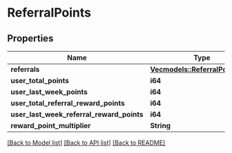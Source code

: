 # ReferralPoints

## Properties

Name | Type | Description | Notes
------------ | ------------- | ------------- | -------------
**referrals** | [**Vec<models::ReferralPointEntry>**](ReferralPointEntry.md) |  | 
**user_total_points** | **i64** |  | 
**user_last_week_points** | **i64** |  | 
**user_total_referral_reward_points** | **i64** |  | 
**user_last_week_referral_reward_points** | **i64** |  | 
**reward_point_multiplier** | **String** |  | 

[[Back to Model list]](../README.md#documentation-for-models) [[Back to API list]](../README.md#documentation-for-api-endpoints) [[Back to README]](../README.md)


